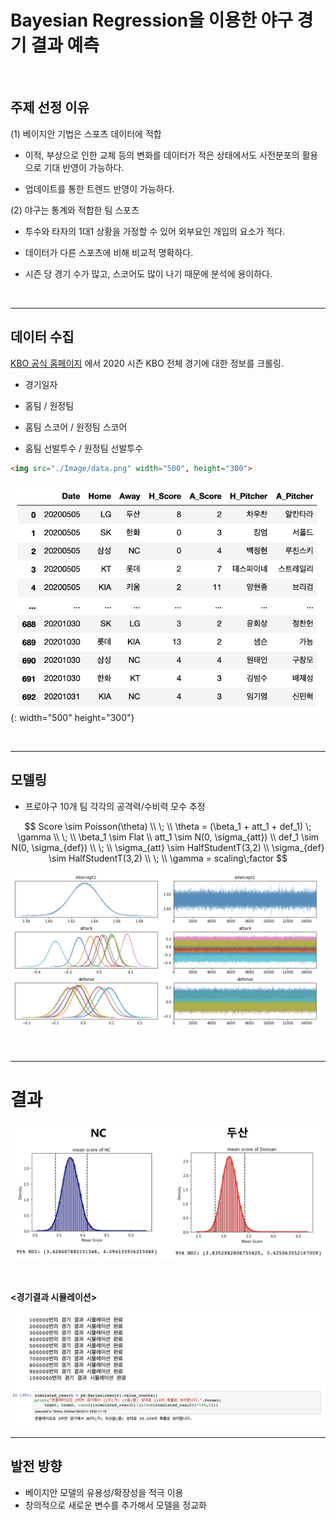 # Bayesian Regression을 이용한 야구 경기 결과 예측

<br>

## 주제 선정 이유



(1) 베이지안 기법은 스포츠 데이터에 적합

- 이적, 부상으로 인한 교체 등의 변화를 데이터가 적은 상태에서도 사전분포의 활용으로 기대 반영이 가능하다.

- 업데이트를 통한 트렌드 반영이 가능하다.



(2) 야구는 통계와 적합한 팀 스포츠

-  투수와 타자의 1대1 상황을 가정할 수 있어 외부요인 개입의 요소가 적다.

- 데이터가 다른 스포츠에 비해 비교적 명확하다.

- 시즌 당 경기 수가 많고, 스코어도 많이 나기 때문에 분석에 용이하다.



<br>

---------------

## 데이터 수집 



[KBO 공식 홈페이지](https://www.koreabaseball.com/Schedule/Schedule.aspx) 에서 2020 시즌 KBO 전체 경기에 대한 정보를 크롤링.

- 경기일자
- 홈팀 / 원정팀
- 홈팀 스코어 / 원정팀 스코어

- 홈팀 선발투수 / 원정팀 선발투수



```html
<img src="./Image/data.png" width="500", height="300">
```



![Image](./Image/data.png){: width="500" height="300"}



<br>

---------------

## 모델링



- 프로야구 10개 팀 각각의 공격력/수비력 모수 추정


$$
Score \sim Poisson(\theta) \\
\; \\
\theta = (\beta_1 + att_1 + def_1) \; \gamma \\
\; \\
\beta_1  \sim Flat \\
att_1 \sim N(0, \sigma_{att}) \\
def_1 \sim N(0, \sigma_{def}) \\
\; \\
\sigma_{att} \sim HalfStudentT(3,2) \\
\sigma_{def} \sim HalfStudentT(3,2) \\
\; \\
\gamma = scaling\;factor
$$


![Image](./Image/modelling1_result.png)



<br>

---

# 결과 

![Image](./Image/final.png)

<br>

**<경기결과 시뮬레이션>**

![Image](./Image/prediction.png)






---------------

## 발전 방향

- 베이지안 모델의 유용성/확장성을 적극 이용
- 창의적으로 새로운 변수를 추가해서 모델을 정교화

